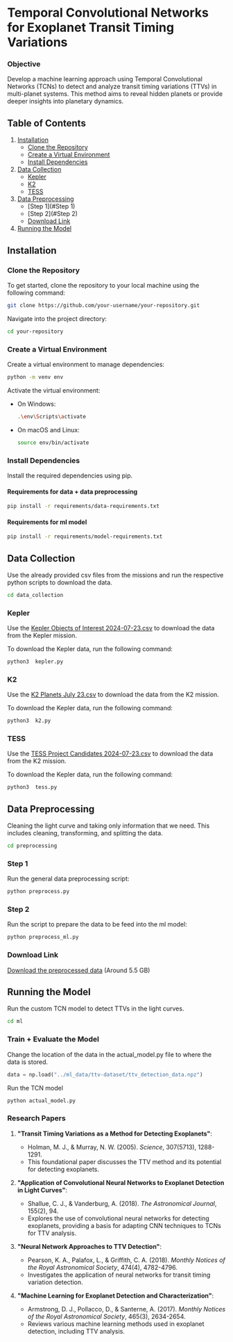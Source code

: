 # Temporal Convolutional Networks for Exoplanet Transit Timing Variations

### Objective
Develop a machine learning approach using Temporal Convolutional Networks (TCNs) to detect and analyze transit timing variations (TTVs) in multi-planet systems. This method aims to reveal hidden planets or provide deeper insights into planetary dynamics.

## Table of Contents
1. [Installation](#installation)
    - [Clone the Repository](#clone-the-repository)
    - [Create a Virtual Environment](#create-a-virtual-environment)
    - [Install Dependencies](#install-dependencies)
2. [Data Collection](#data-collection)
    - [Kepler](#Kepler)
    - [K2](#K2)
    - [TESS](#TESS)
3. [Data Preprocessing](#data-preprocessing)
    - [Step 1](#Step 1)
    - [Step 2](#Step 2)
    - [Download Link](#Download-link)
4. [Running the Model](#running-the-model)

## Installation

### Clone the Repository
To get started, clone the repository to your local machine using the following command:
```bash
git clone https://github.com/your-username/your-repository.git
```
Navigate into the project directory:
```bash
cd your-repository
```

### Create a Virtual Environment
Create a virtual environment to manage dependencies:
```bash
python -m venv env
```
Activate the virtual environment:

- On Windows:
    ```bash
    .\env\Scripts\activate
    ```

- On macOS and Linux:
    ```bash
    source env/bin/activate
    ```

### Install Dependencies
Install the required dependencies using pip.

#### Requirements for data + data preprocessing
```bash
pip install -r requirements/data-requirements.txt
```

#### Requirements for ml model
```bash
pip install -r requirements/model-requirements.txt
```

## Data Collection
Use the already provided csv files from the missions and run the respective python scripts to download the data.
```bash
cd data_collection
```

### Kepler
Use the [Kepler Objects of Interest 2024-07-23.csv](data_collection%2FKepler%20Objects%20of%20Interest%202024-07-23.csv) to download the data from the Kepler mission.

To download the Kepler data, run the following command:
```bash
python3  kepler.py 
```

### K2
Use the [K2 Planets July 23.csv](data_collection%2FK2%20Planets%20July%2023.csv) to download the data from the K2 mission.

To download the Kepler data, run the following command:
```bash
python3  k2.py 
```

### TESS
Use the [TESS Project Candidates 2024-07-23.csv](data_collection%2FTESS%20Project%20Candidates%202024-07-23.csv) to download the data from the K2 mission.

To download the Kepler data, run the following command:
```bash
python3  tess.py 
```


## Data Preprocessing
Cleaning the light curve and taking only information that we need.
This includes cleaning, transforming, and splitting the data.

```bash
cd preprocessing
```

### Step 1
Run the general data preprocessing script:
```bash
python preprocess.py
```

### Step 2
Run the script to prepare the data to be feed into the ml model:
```bash
python preprocess_ml.py
```

### Download Link
[Download the preprocessed data](https://drive.google.com/file/d/1xAbxV0cSpKsVz79PRKnj6BMrJsiDoW5M/view?usp=sharing)
(Around 5.5 GB)

## Running the Model
Run the custom TCN model to detect TTVs in the light curves.

```bash
cd ml
```

### Train + Evaluate the Model

Change the location of the data in the actual_model.py file to where the data is stored.
``` python 
data = np.load("../ml_data/ttv-dataset/ttv_detection_data.npz") 
```

Run the TCN model
```bash
python actual_model.py
```

[//]: # (### Evaluate the Model)

[//]: # (```bash)

[//]: # (python scripts/evaluate_model.py --model model/model.pkl --data data/test_data.csv)

[//]: # (```)


### Research Papers
1. **"Transit Timing Variations as a Method for Detecting Exoplanets"**:
   - Holman, M. J., & Murray, N. W. (2005). *Science*, 307(5713), 1288-1291.
   - This foundational paper discusses the TTV method and its potential for detecting exoplanets.

2. **"Application of Convolutional Neural Networks to Exoplanet Detection in Light Curves"**:
   - Shallue, C. J., & Vanderburg, A. (2018). *The Astronomical Journal*, 155(2), 94.
   - Explores the use of convolutional neural networks for detecting exoplanets, providing a basis for adapting CNN techniques to TCNs for TTV analysis.

3. **"Neural Network Approaches to TTV Detection"**:
   - Pearson, K. A., Palafox, L., & Griffith, C. A. (2018). *Monthly Notices of the Royal Astronomical Society*, 474(4), 4782-4796.
   - Investigates the application of neural networks for transit timing variation detection.

4. **"Machine Learning for Exoplanet Detection and Characterization"**:
   - Armstrong, D. J., Pollacco, D., & Santerne, A. (2017). *Monthly Notices of the Royal Astronomical Society*, 465(3), 2634-2654.
   - Reviews various machine learning methods used in exoplanet detection, including TTV analysis.